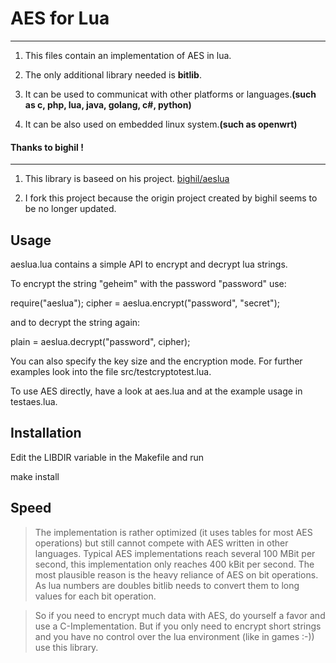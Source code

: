 # AES for Lua
-----------
1. This files contain an implementation of AES in lua.

2. The only additional library needed is **bitlib**.

3. It can be used to communicat with other platforms or languages.**(such as c, php, lua, java, golang, c#, python)**

4. It can be also used on embedded linux system.**(such as openwrt)**


#### Thanks to bighil !
-----------
1. This library is baseed on his project.
 [bighil/aeslua](https://github.com/bighil/aeslua/blob/master/src/aeslua.lua)

2. I fork this project because the origin project created by bighil seems to be no longer updated.



Usage
-----

aeslua.lua contains a simple API to encrypt and decrypt lua strings.

To encrypt the string "geheim" with the password "password" use:

require("aeslua");
cipher = aeslua.encrypt("password", "secret");

and to decrypt the string again:

plain = aeslua.decrypt("password", cipher);

You can also specify the key size and the encryption mode. For further examples
look into the file src/testcryptotest.lua.

To use AES directly, have a look at aes.lua and at the example usage in 
testaes.lua.

Installation
------------

Edit the LIBDIR variable in the Makefile and run

make install

Speed
-----

> The implementation is rather optimized (it uses tables for most AES operations) 
but still cannot compete with AES written in other languages. Typical AES 
implementations reach several 100 MBit per second, this implementation only 
reaches 400 kBit per second. The most plausible reason is the heavy reliance
of AES on bit operations. As lua numbers are doubles bitlib needs to convert
them to long values for each bit operation.

> So if you need to encrypt much data with AES, do yourself a favor and use a 
C-Implementation. But if you only need to encrypt short strings and you have 
no control over the lua environment (like in games :-)) use this library.

